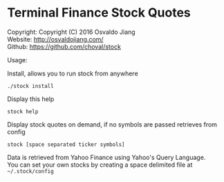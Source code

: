 # Terminal Finance Stock Quotes

Copyright: Copyright (C) 2016 Osvaldo Jiang  
Website: http://osvaldojiang.com/  
Github: https://github.com/choval/stock

Usage:

Install, allows you to run stock from anywhere
```
./stock install
```

Display this help
```
stock help
```


Display stock quotes on demand, if no symbols are passed retrieves from config
```
stock [space separated ticker symbols]
```

Data is retrieved from Yahoo Finance using Yahoo's Query Language.  
You can set your own stocks by creating a space delimited file at ```~/.stock/config```

